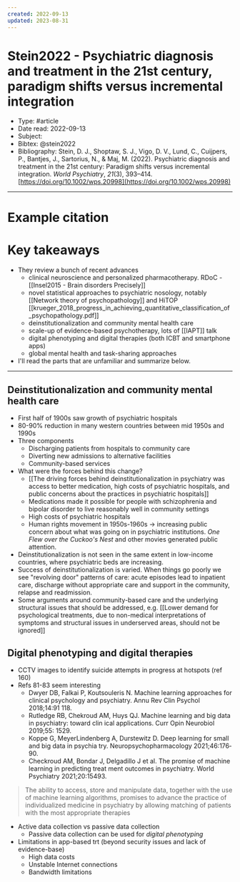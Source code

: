 ```yaml
---
created: 2022-09-13
updated: 2023-08-31
---
```

# Stein2022 - Psychiatric diagnosis and treatment in the 21st century, paradigm shifts versus incremental integration

* Type: #article
* Date read: 2022-09-13
* Subject: 
* Bibtex: @stein2022
* Bibliography: Stein, D. J., Shoptaw, S. J., Vigo, D. V., Lund, C., Cuijpers, P., Bantjes, J., Sartorius, N., & Maj, M. (2022). Psychiatric diagnosis and treatment in the 21st century: Paradigm shifts versus incremental integration. _World Psychiatry_, _21_(3), 393–414. [https://doi.org/10.1002/wps.20998](https://doi.org/10.1002/wps.20998)
---
# Example citation


# Key takeaways
* They review a bunch of recent advances
	* clinical neuroscience and personalized pharmacotherapy. RDoC - [[Insel2015 - Brain disorders Precisely]]
	* novel statistical approaches to psychiatric nosology, notably [[Network theory of psychopathology]] and HiTOP [[krueger_2018_progress_in_achieving_quantitative_classification_of_psychopathology.pdf]]
	* deinstitutionalization and community mental health care
	* scale-up of evidence-based psychotherapy, lots of [[IAPT]] talk
	* digital phenotyping and digital therapies (both ICBT and smartphone apps)
	* global mental health and task-sharing approaches
* I'll read the parts that are unfamiliar and summarize below.

---

## Deinstitutionalization and community mental health care
- First half of 1900s saw growth of psychiatric hospitals
- 80-90% reduction in many western countries between mid 1950s and 1990s
- Three components
	- Discharging patients from hospitals to community care
	- Diverting new admissions to alternative facilities
	- Community-based services
- What were the forces behind this change?
	- [[The driving forces behind deinstitutionalization in psychiatry was access to better medication, high costs of psychiatric hospitals, and public concerns about the practices in psychiatric hospitals]]
	- Medications made it possible for people with schizophrenia and bipolar disorder to live reasonably well in community settings
	- High costs of psychiatric hospitals
	- Human rights movement in 1950s-1960s -> increasing public concern about what was going on in psychiatric institutions. *One Flew over the Cuckoo's Nest* and other movies generated public attention.
- Deinstitutionalization is not seen in the same extent in low-income countries, where psychiatric beds are increasing.
- Success of deinstitutionalization is varied. When things go poorly we see "revolving door" patterns of care: acute episodes lead to inpatient care, discharge without appropriate care and support in the community, relapse and readmission.
- Some arguments around community-based care and the underlying structural issues that should be addressed, e.g. [[Lower demand for psychological treatments, due to non-medical interpretations of symptoms and structural issues in underserved areas, should not be ignored]]

## Digital phenotyping and digital therapies

- CCTV images to identify suicide attempts in progress at hotspots (ref 160)
- Refs 81-83 seem interesting
	- Dwyer DB, Falkai P, Koutsouleris N. Machine learning approaches for clinical psychology and psychiatry. Annu Rev Clin Psychol 2018;14:91­ 118.
	- Rutledge RB, Chekroud AM, Huys QJ. Machine learning and big data in psychiatry: toward clin­ ical applications. Curr Opin Neurobiol 2019;55: 152­9.
	- Koppe G, Meyer­Lindenberg A, Durstewitz D. Deep learning for small and big data in psychia­ try. Neuropsychopharmacology 2021;46:176­90.
	- Checkroud AM, Bondar J, Delgadillo J et al. The promise of machine learning in predicting treat­ ment outcomes in psychiatry. World Psychiatry 2021;20:154­93.

> The ability to access, store and manipulate data, together with the use of machine learning algorithms, promises to advance the practice of individualized medicine in psychiatry by allowing matching of patients with the most appropriate therapies

- Active data collection vs passive data collection
	- Passive data collection can be used for *digital phenotyping*
- Limitations in app-based trt (beyond security issues and lack of evidence-base)
	- High data costs
	- Unstable Internet connections
	- Bandwidth limitations

